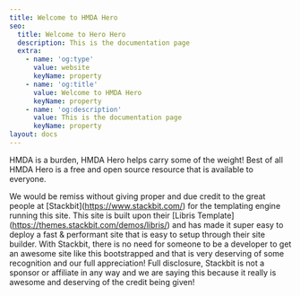 ```yaml
---
title: Welcome to HMDA Hero
seo:
  title: Welcome to Hero Hero
  description: This is the documentation page
  extra:
    - name: 'og:type'
      value: website
      keyName: property
    - name: 'og:title'
      value: Welcome to HMDA Hero
      keyName: property
    - name: 'og:description'
      value: This is the documentation page
      keyName: property
layout: docs
---
```

HMDA is a burden, HMDA Hero helps carry some of the weight! Best of all HMDA Hero is a free and open source resource that is available to everyone.

We would be remiss without giving proper and due credit to the great people at \[Stackbit]\(https://www.stackbit.com/) for the templating engine running this site. This site is built upon their \[Libris Template]\(https://themes.stackbit.com/demos/libris/) and has made it super easy to deploy a fast & performant site that is easy to setup through their site builder. With Stackbit, there is no need for someone to be a developer to get an awesome site like this bootstrapped and that is very deserving of some recognition and our full appreciation! Full disclosure, Stackbit is not a sponsor or affiliate in any way and we are saying this because it really is awesome and deserving of the credit being given!
